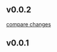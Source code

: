 
## v0.0.2

[compare changes](https://github.com/egidiusmengelberg/directus-extension-umami/compare/v0.0.1...v0.0.2)

## v0.0.1

